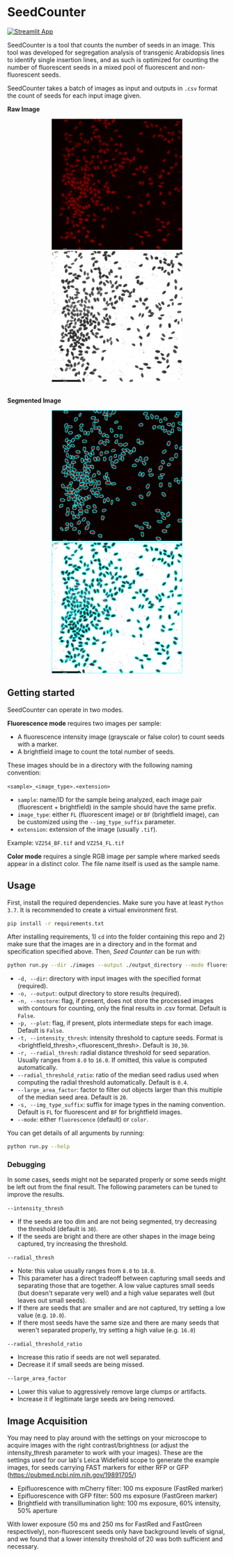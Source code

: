 # SeedCounter

[![Streamlit App](https://static.streamlit.io/badges/streamlit_badge_black_white.svg)](https://seed-counter-brophy.streamlit.app)

SeedCounter is a tool that counts the number of seeds in an image. This tool was developed for segregation analysis of transgenic Arabidopsis lines to identify single insertion lines, and as such is optimized for counting the number of fluorescent seeds in a mixed pool of fluorescent and non-fluorescent seeds.

SeedCounter takes a batch of images as input and outputs in `.csv` format the count of seeds for each input image given.

**Raw Image**
<div style="text-align:center">
    <img src="readme_imgs/raw_fl.png" alt="raw_fl" height="300">
    <img src="readme_imgs/raw_bf.png" alt="raw_bf" height="300">
</div>

<br>

**Segmented Image**
<div style="text-align:center">
    <img src="readme_imgs/segmented_fl.png" alt="segmented_fl" height="300">
    <img src="readme_imgs/segmented_bf.png" alt="segmented_bf" height="300">
</div>

## Getting started
SeedCounter can operate in two modes.

**Fluorescence mode** requires two images per sample:
- A fluorescence intensity image (grayscale or false color) to count seeds with a marker.
- A brightfield image to count the total number of seeds.

These images should be in a directory with the following naming convention:

`<sample>_<image_type>.<extension>`
- `sample`: name/ID for the sample being analyzed, each image pair (fluorescent + brightfield) in the sample should have the same prefix.
- `image_type`: either `FL` (fluorescent image) or `BF` (brightfield image), can be customized using the `--img_type_suffix` parameter.
- `extension`: extension of the image (usually `.tif`).

Example: `VZ254_BF.tif` and `VZ254_FL.tif`

**Color mode** requires a single RGB image per sample where marked seeds appear in a distinct color. The file name itself is used as the sample name.

## Usage

First, install the required dependencies. Make sure you have at least `Python 3.7`. It is recommended to create a virtual environment first.
```bash
pip install -r requirements.txt
```

After installing requirements, 1) `cd` into the folder containing this repo and 2) make sure that the images are in a directory and in the format and specification specified above. Then, *Seed Counter* can be run with:
```bash
python run.py --dir ./images --output ./output_directory --mode fluorescence --intensity_thresh 30,30
```
- `-d, --dir`: directory with input images with the specified format (required).
- `-o, --output`: output directory to store results (required).
- `-n, --nostore`: flag, if present, does not store the processed images with contours for counting, only the final results in .csv format. Default is `False`.
- `-p, --plot`: flag, if present, plots intermediate steps for each image. Default is `False`.
- `-t, --intensity_thresh`: intensity threshold to capture seeds. Format is <brightfield_thresh>,<fluorescent_thresh>. Default is `30,30`.
- `-r, --radial_thresh`: radial distance threshold for seed separation. Usually ranges from `8.0` to `16.0`. If omitted, this value is computed automatically.
- `--radial_threshold_ratio`: ratio of the median seed radius used when computing the radial threshold automatically. Default is `0.4`.
- `--large_area_factor`: factor to filter out objects larger than this multiple of the median seed area. Default is `20`.
- `-s, --img_type_suffix`: suffix for image types in the naming convention. Default is `FL` for fluorescent and `BF` for brightfield images.
- `--mode`: either `fluorescence` (default) or `color`.

You can get details of all arguments by running:
```bash
python run.py --help
```

### Debugging
In some cases, seeds might not be separated properly or some seeds might be left out from the final result. The following parameters can be tuned to improve the results.

`--intensity_thresh`
- If the seeds are too dim and are not being segmented, try decreasing the threshold (default is `30`).
- If the seeds are bright and there are other shapes in the image being captured, try increasing the threshold.

`--radial_thresh`
- Note: this value usually ranges from `8.0` to `18.0`.
- This parameter has a direct tradeoff between capturing small seeds and separating those that are together. A low value captures small seeds (but doesn't separate very well) and a high value separates well (but leaves out small seeds).
- If there are seeds that are smaller and are not captured, try setting a low value (e.g. `10.0`).
- If there most seeds have the same size and there are many seeds that weren't separated properly, try setting a high value (e.g. `16.0`)

`--radial_threshold_ratio`
- Increase this ratio if seeds are not well separated.
- Decrease it if small seeds are being missed.

`--large_area_factor`
- Lower this value to aggressively remove large clumps or artifacts.
- Increase it if legitimate large seeds are being removed.

## Image Acquisition

You may need to play around with the settings on your microscope to acquire images with the right contrast/brightness (or adjust the intensity_thresh parameter to work with your images). These are the settings used for our lab's Leica Widefield scope to generate the example images, for seeds carrying FAST markers for either RFP or GFP (https://pubmed.ncbi.nlm.nih.gov/19891705/)

- Epifluorescence with mCherry filter: 100 ms exposure (FastRed marker)
- Epifluorescence with GFP filter: 500 ms exposure (FastGreen marker)
- Brightfield with transillumination light: 100 ms exposure, 60% intensity, 50% aperture

With lower exposure (50 ms and 250 ms for FastRed and FastGreen respectively), non-fluorescent seeds only have background levels of signal, and we found that a lower intensity threshold of 20 was both sufficient and necessary.
